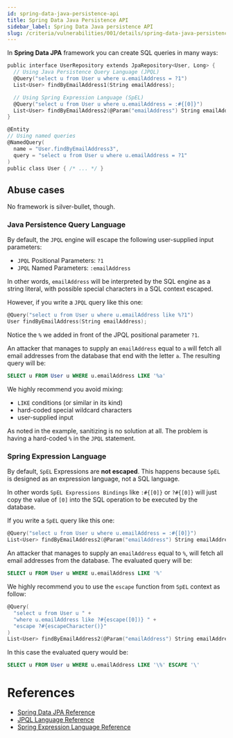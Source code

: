 ```yaml
---
id: spring-data-java-persistence-api
title: Spring Data Java Persistence API
sidebar_label: Spring Data Java persistence API
slug: /criteria/vulnerabilities/001/details/spring-data-java-persistence-api
---
```


In **Spring Data JPA** framework
you can create SQL queries in many ways:

```c {3,7,15}
public interface UserRepository extends JpaRepository<User, Long> {
  // Using Java Persistence Query Language (JPQL)
  @Query("select u from User u where u.emailAddress = ?1")
  List<User> findByEmailAddress1(String emailAddress);

  // Using Spring Expression Language (SpEL)
  @Query("select u from User u where u.emailAddress = :#{[0]}")
  List<User> findByEmailAddress2(@Param("emailAddress") String emailAddress);
}

@Entity
// Using named queries
@NamedQuery(
  name = "User.findByEmailAddress3",
  query = "select u from User u where u.emailAddress = ?1"
)
public class User { /* ... */ }
```

## Abuse cases

No framework is silver-bullet, though.

### Java Persistence Query Language

By default,
the `JPQL` engine will escape
the following user-supplied input parameters:
- `JPQL` Positional Parameters: `?1`
- `JPQL` Named Parameters: `:emailAddress`

In other words,
`emailAddress` will be interpreted
by the SQL engine as a string literal,
with possible special characters
in a SQL context escaped.

However,
if you write a `JPQL` query like this one:

```c {1}
@Query("select u from User u where u.emailAddress like %?1")
User findByEmailAddress(String emailAddress);
```

Notice the `%` we added
in front of the JPQL positional parameter `?1`.

An attacker that manages to supply
an `emailAddress` equal to `a`
will fetch all email addresses from the database
that end with the letter `a`.
The resulting query will be:

```sql
SELECT u FROM User u WHERE u.emailAddress LIKE '%a'
```

We highly recommend you avoid mixing:
- `LIKE` conditions (or similar in its kind)
- hard-coded special wildcard characters
- user-supplied input

As noted in the example,
sanitizing is no solution at all.
The problem is having a hard-coded `%` in the `JPQL` statement.

### Spring Expression Language

By default,
`SpEL` Expressions are **not escaped**.
This happens because `SpEL` is designed
as an expression language,
not a SQL language.

In other words `SpEL Expressions Bindings`
like `:#{[0]}` or `?#{[0]}`
will just copy the value of `[0]`
into the SQL operation
to be executed by the database.

If you write a `SpEL` query like this one:

```c
@Query("select u from User u where u.emailAddress = :#{[0]}")
List<User> findByEmailAddress2(@Param("emailAddress") String emailAddress);
```

An attacker that manages to supply an `emailAddress` equal to `%`,
will fetch all email addresses from the database.
The evaluated query will be:

```sql
SELECT u FROM User u WHERE u.emailAddress LIKE '%'
```

We highly recommend you to use the `escape` function
from `SpEL` context as follow:

```c {3-4}
@Query(
  "select u from User u " +
  "where u.emailAddress like ?#{escape([0])} " +
  "escape ?#{escapeCharacter()}"
)
List<User> findByEmailAddress2(@Param("emailAddress") String emailAddress);
```

In this case the evaluated query would be:

```sql
SELECT u FROM User u WHERE u.emailAddress LIKE '\%' ESCAPE '\'
```

# References

- [Spring Data JPA Reference](https://docs.spring.io/spring-data/jpa/docs/current/reference/html/#jpa.query-methods.at-query)
- [JPQL Language Reference](https://docs.oracle.com/cd/E11035_01/kodo41/full/html/ejb3_langref.html)
- [Spring Expression Language Reference](https://docs.spring.io/spring-integration/docs/5.3.0.RELEASE/reference/html/spel.html)
